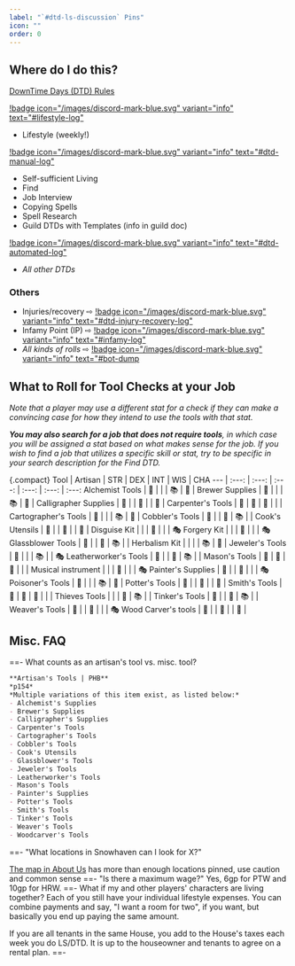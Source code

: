 ```yaml
---
label: "`#dtd-ls-discussion` Pins"
icon: ""
order: 0
---
```

<!-- downtime -->
## Where do I do this?

[DownTime Days (DTD) Rules](/downtime/dtd/#downtime-days-dtd-rules)

[!badge icon="/images/discord-mark-blue.svg" variant="info" text="#lifestyle-log"](https://discord.com/channels/512870694883950598/586471153141284866)
- Lifestyle (weekly!)

[!badge icon="/images/discord-mark-blue.svg" variant="info" text="#dtd-manual-log"](https://discord.com/channels/512870694883950598/534036939368824848)
- Self-sufficient Living
- Find
- Job Interview
- Copying Spells
- Spell Research
- Guild DTDs with Templates (info in guild doc)

[!badge icon="/images/discord-mark-blue.svg" variant="info" text="#dtd-automated-log"](https://discord.com/channels/512870694883950598/579777361117970465)
- *All other DTDs*

### Others

- Injuries/recovery ⇨ [!badge icon="/images/discord-mark-blue.svg" variant="info" text="#dtd-injury-recovery-log"](https://discord.com/channels/512870694883950598/527370399667847188)
- Infamy Point (IP) ⇨ [!badge icon="/images/discord-mark-blue.svg" variant="info" text="#infamy-log"](https://discord.com/channels/512870694883950598/762754975347507231)
- *All kinds of rolls* ⇨ [!badge icon="/images/discord-mark-blue.svg" variant="info" text="#bot-dump](https://discord.com/channels/512870694883950598/519131071502221313)

## What to Roll for Tool Checks at your Job

*Note that a player may use a different stat for a check if they can make a convincing case for how they intend to use the tools with that stat.* 

*__You may also search for a job that does not require tools__, in which case you will be assigned a stat based on what makes sense for the job. If you wish to find a job that utilizes a specific skill or stat, try to be specific in your search description for the Find DTD.*

{.compact}
Tool                  | Artisan |  STR  |  DEX  |  INT  |  WIS  |  CHA
---                   |  :---:  | :---: | :---: | :---: | :---: | :---:
Alchemist Tools       | :hammer: | | | :books: | :nazar_amulet: |
Brewer Supplies       | :hammer: | | | :books: | :nazar_amulet: |
Calligrapher Supplies | :hammer: | | :leaves: | | :nazar_amulet: |
Carpenter's Tools     | :hammer: | :muscle: | :leaves: | | |
Cartographer's Tools  | :hammer: | | | :books: | :nazar_amulet: |
Cobbler's Tools       | :hammer: | | :leaves: | :books: | |
Cook's Utensils       | :hammer: | | :leaves: | | :nazar_amulet: |
Disguise Kit          | | | :leaves: | | | :performing_arts:
Forgery Kit           | | | :leaves: | | | :performing_arts:
Glassblower Tools     | :hammer: | | :leaves: | :books: | |
Herbalism Kit         | | | | :books: | :nazar_amulet: |
Jeweler's Tools       | :hammer: | | | :books: | | :performing_arts:
Leatherworker's Tools | :hammer: | | :leaves: | :books: | |
Mason's Tools         | :hammer: | :muscle: | :leaves: | | |
Musical instrument    | | | :leaves: | | | :performing_arts:
Painter's Supplies    | :hammer: | | :leaves: | | | :performing_arts:
Poisoner's Tools      | :hammer: | | | :books: | :nazar_amulet: |
Potter's Tools        | :hammer: | | :leaves: | | :nazar_amulet: |
Smith's Tools         | :hammer: | :muscle: | :leaves: | | |
Thieves Tools         | | | :leaves: | :books: | |
Tinker's Tools        | :hammer: | | :leaves: | :books: | |
Weaver's Tools        | :hammer: | | :leaves: | | | :performing_arts:
Wood Carver's tools   | :hammer: | | :leaves: | | :nazar_amulet: |


## Misc. FAQ

==- What counts as an artisan's tool vs. misc. tool?
```md
**Artisan's Tools | PHB**
*p154*
*Multiple variations of this item exist, as listed below:*
- Alchemist's Supplies
- Brewer's Supplies
- Calligrapher's Supplies
- Carpenter's Tools
- Cartographer's Tools
- Cobbler's Tools
- Cook's Utensils
- Glassblower's Tools
- Jeweler's Tools
- Leatherworker's Tools
- Mason's Tools
- Painter's Supplies
- Potter's Tools
- Smith's Tools
- Tinker's Tools
- Weaver's Tools
- Woodcarver's Tools
```
==- "What locations in Snowhaven can I look for X?"

[The map in About Us](/#snowhaven-nanam) has more than enough locations pinned, use caution and common sense
==- "Is there a maximum wage?"
Yes, 6gp for PTW and 10gp for HRW.
==- What if my and other players' characters are living together?
Each of you still have your individual lifestyle expenses. You can combine payments and say, "I want a room for two", if you want, but basically you end up paying the same amount.

If you are all tenants in the same House, you add to the House's taxes each week you do LS/DTD. It is up to the houseowner and tenants to agree on a rental plan.
==-